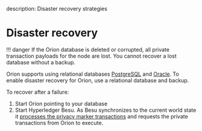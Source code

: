 description: Disaster recovery strategies 
<!--- END of page meta data -->

# Disaster recovery

!!! danger
    If the Orion database is deleted or corrupted, all private transaction payloads for the node are lost. 
    You cannot recover a lost database without a backup.

Orion supports using relational databases [PostgreSQL](../Tutorials/Using-PostgreSQL.md) and [Oracle](../Tutorials/Using-Oracle.md). 
To enable disaster recovery for Orion, use a relational database and backup. 

To recover after a failure:

1. Start Orion pointing to your database
1. Start Hyperledger Besu. As Besu synchronizes to the current world state it [processes the privacy marker 
transactions](https://besu.hyperledger.org/en/stable/Concepts/Privacy/Private-Transaction-Processing/) 
and requests the private transactions from Orion to execute.
